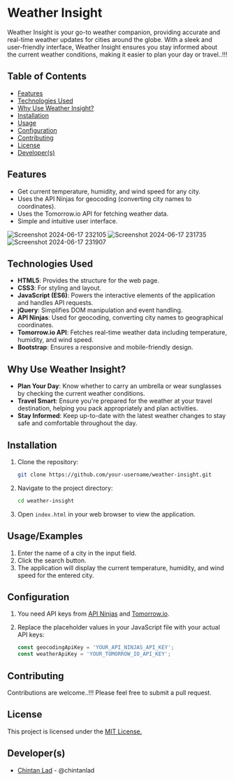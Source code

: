 
# Weather Insight

Weather Insight is your go-to weather companion, providing accurate and real-time weather updates for cities around the globe. With a sleek and user-friendly interface, Weather Insight ensures you stay informed about the current weather conditions, making it easier to plan your day or travel..!!!


## Table of Contents

- [Features](#features)
- [Technologies Used](#technologies-used)
- [Why Use Weather Insight?](#why-use-weather-insight?)
- [Installation](#installation)
- [Usage](#usage)
- [Configuration](#configuration)
- [Contributing](#contributing)
- [License](#license)
- [Developer(s)](#Developer(s))


## Features

- Get current temperature, humidity, and wind speed for any city.
- Uses the API Ninjas for geocoding (converting city names to coordinates).
- Uses the Tomorrow.io API for fetching weather data.
- Simple and intuitive user interface.

![Screenshot 2024-06-17 232105](https://github.com/chintanlad/Weather-Insight/assets/133517427/b2f48b23-e5d6-45c4-b6da-c3d11a80e5cd)
![Screenshot 2024-06-17 231735](https://github.com/chintanlad/Weather-Insight/assets/133517427/48efc5d9-e02f-405a-8885-7039d62337ea)
![Screenshot 2024-06-17 231907](https://github.com/chintanlad/Weather-Insight/assets/133517427/6ef4a96e-f1b1-41cc-ab1f-4ed17d672198)


## Technologies Used



- **HTML5**: Provides the structure for the web page.
- **CSS3**: For styling and layout.
- **JavaScript (ES6)**: Powers the interactive elements of the application and handles API requests.
- **jQuery**: Simplifies DOM manipulation and event handling.
- **API Ninjas**: Used for geocoding, converting city names to geographical coordinates.
- **Tomorrow.io API**: Fetches real-time weather data including temperature, humidity, and wind speed.
- **Bootstrap**: Ensures a responsive and mobile-friendly design.


## Why Use Weather Insight?

- **Plan Your Day**: Know whether to carry an umbrella or wear sunglasses by checking the current weather conditions.
- **Travel Smart**: Ensure you're prepared for the weather at your travel destination, helping you pack appropriately and plan activities.
- **Stay Informed**: Keep up-to-date with the latest weather changes to stay safe and comfortable throughout the day.



## Installation

1. Clone the repository:

    ```bash
    git clone https://github.com/your-username/weather-insight.git
    ```

2. Navigate to the project directory:

    ```bash
    cd weather-insight
    ```

3. Open `index.html` in your web browser to view the application.
    



## Usage/Examples



1. Enter the name of a city in the input field.
2. Click the search button.
3. The application will display the current temperature, humidity, and wind speed for the entered city.

## Configuration

1. You need API keys from [API Ninjas](https://api-ninjas.com/) and [Tomorrow.io](https://www.tomorrow.io/).
2. Replace the placeholder values in your JavaScript file with your actual API keys:

    ```javascript
    const geocodingApiKey = 'YOUR_API_NINJAS_API_KEY';
    const weatherApiKey = 'YOUR_TOMORROW_IO_API_KEY';
    ```



## Contributing

Contributions are welcome..!!! Please feel free to submit a pull request.


## License

This project is licensed under the [MIT License.](https://choosealicense.com/licenses/mit/)


## Developer(s)

- [Chintan Lad](https://github.com/chintanlad) - @chintanlad
